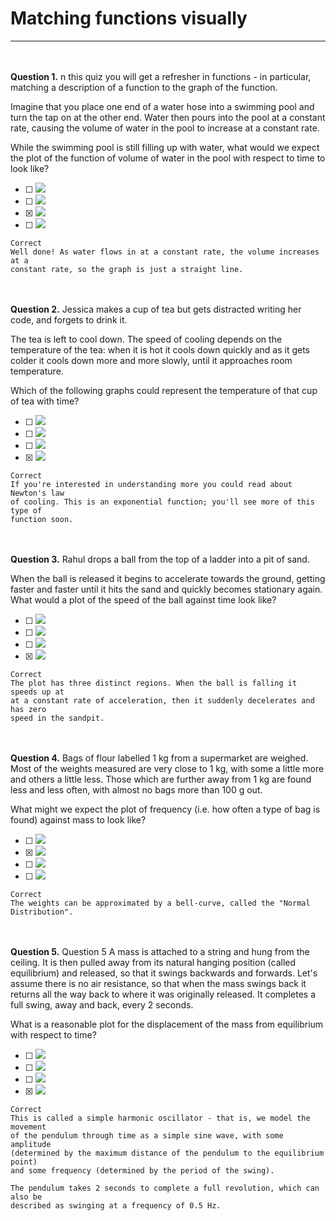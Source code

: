 # Matching functions visually
---
<br><br>
**Question 1.**
n this quiz you will get a refresher in functions - in particular, matching a description of a function to the graph of the function.

Imagine that you place one end of a water hose into a swimming pool and turn the tap on at the other end. Water then pours into the pool at a constant rate, causing the volume of water in the pool to increase at a constant rate.

While the swimming pool is still filling up with water, what would we expect the plot of the function of volume of water in the pool with respect to time to look like?

- [ ] <img src = "../Images/q1_op1.jpg">

- [ ] <img src = "../Images/q1_op2.jpg">

- [x] <img src = "../Images/q1_op3.jpg">

- [ ] <img src = "../Images/q1_op4.jpg">

```
Correct
Well done! As water flows in at a constant rate, the volume increases at a
constant rate, so the graph is just a straight line.
```
<br><br>
**Question 2.**
Jessica makes a cup of tea but gets distracted writing her code, and forgets to drink it.

The tea is left to cool down. The speed of cooling depends on the temperature of the tea: when it is hot it cools down quickly and as it gets colder it cools down more and more slowly, until it approaches room temperature.

Which of the following graphs could represent the temperature of that cup of tea with time?

- [ ] <img src = "../Images/q2_op1.jpg">

- [ ] <img src = "../Images/q2_op2.jpg">

- [ ] <img src = "../Images/q2_op3.jpg">

- [x] <img src = "../Images/q2_op4.jpg">

```
Correct
If you're interested in understanding more you could read about Newton's law
of cooling. This is an exponential function; you'll see more of this type of
function soon.
```
<br><br>
**Question 3.**
Rahul drops a ball from the top of a ladder into a pit of sand.

When the ball is released it begins to accelerate towards the ground, getting faster and faster until it hits the sand and quickly becomes stationary again. What would a plot of the speed of the ball against time look like?

- [ ] <img src = "../Images/q3_op1.jpg">

- [ ] <img src = "../Images/q3_op2.jpg">

- [ ] <img src = "../Images/q3_op3.jpg">

- [x] <img src = "../Images/q3_op4.jpg">

```
Correct
The plot has three distinct regions. When the ball is falling it speeds up at
at a constant rate of acceleration, then it suddenly decelerates and has zero
speed in the sandpit.
```
<br><br>
**Question 4.**
Bags of flour labelled 1 kg from a supermarket are weighed. Most of the weights measured are very close to 1 kg, with some a little more and others a little less. Those which are further away from 1 kg are found less and less often, with almost no bags more than 100 g out.

What might we expect the plot of frequency (i.e. how often a type of bag is found) against mass to look like?

- [ ] <img src = "../Images/q4_op1.jpg">

- [x] <img src = "../Images/q4_op2.jpg">

- [ ] <img src = "../Images/q4_op3.jpg">

- [ ] <img src = "../Images/q4_op4.jpg">

```
Correct
The weights can be approximated by a bell-curve, called the "Normal Distribution".
```
<br><br>
**Question 5.**
Question 5
A mass is attached to a string and hung from the ceiling. It is then pulled away from its natural hanging position (called equilibrium) and released, so that it swings backwards and forwards. Let's assume there is no air resistance, so that when the mass swings back it returns all the way back to where it was originally released. It completes a full swing, away and back, every 2 seconds.

What is a reasonable plot for the displacement of the mass from equilibrium with respect to time?

- [ ] <img src = "../Images/q5_op1.jpg">

- [ ] <img src = "../Images/q5_op2.jpg">

- [ ] <img src = "../Images/q5_op3.jpg">

- [x] <img src = "../Images/q5_op4.jpg">

```
Correct
This is called a simple harmonic oscillator - that is, we model the movement
of the pendulum through time as a simple sine wave, with some amplitude
(determined by the maximum distance of the pendulum to the equilibrium point)
and some frequency (determined by the period of the swing).

The pendulum takes 2 seconds to complete a full revolution, which can also be
described as swinging at a frequency of 0.5 Hz.
```
